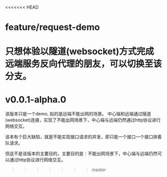 <<<<<<< HEAD
# feature/request-demo
只想体验以隧道(websocket)方式完成远端服务反向代理的朋友，可以切换至该分支。
=======
# v0.0.1-alpha.0
该版本只是一个demo, 拟的是远端不能出网的场景。
中心端和远端通过隧道(websocket)连接，实现了不能出网场景下，中心端与远端仍然通过http协议进行网络交互。

该本有个巨大缺陷，就是不能实现接口请求的并发，即只能一个接口一个接口排着队请求。

但这不是该版本的主要目的，主要目的是：不能出网场景下，中心端与远端仍然可以通过http协议进行网络交互。
>>>>>>> master
